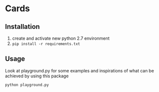 # Cards

## Installation
1. create and activate new python 2.7 environment
2. `pip install -r requirements.txt`

## Usage
Look at playground.py for some examples and inspirations of what can be
achieved by using this package

`python playground.py`